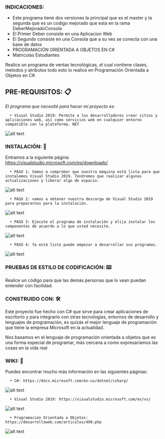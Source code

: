 ### INDICACIONES:
* Este programa tiene dos versiones la principal que es el master y la segunda que es un codigo mejorado que esta en la rama DeberMejoradoConsola 
* El Primer Deber consiste en una Aplicacion Web 
* El Segundo consiste en una Consola que a su ves se conecta con una base de datos 
* PROGRAMACIÓN  ORIENTADA A OBJETOS EN C#
* Matriculas Estudiantes

Realice un programa de ventas tecnológicas, el cual contiene clases, metodos y atributos todo esto lo realice en Programación Orientada a Objetos en C#.

## PRE-REQUISITOS: 📋


*El programa que necesité para hacer mi proyecto es:*


      •	Visual Studio 2019: Permite a los desarrolladores crear sitios y aplicaciones web, así como servicios web en cualquier entorno compatible con la plataforma. NET
      

                            
  ![alt text](https://encrypted-tbn0.gstatic.com/images?q=tbn%3AANd9GcS-AiTVArtj8DchxEJ2i_-ByMkGk1ZLoG-ueA&usqp=CAU)
### INSTALACIÓN: 🔧


Entramos a la siguiente página: https://visualstudio.microsoft.com/es/downloads/

      •	PASO 1: Vamos a comprobar que nuestra máquina está lista para que instalemos Visual Studio 2019. Tendremos que realizar algunas actualizaciones y liberar algo de espacio.
  ![alt text]( https://signposthelp.zendesk.com/hc/article_attachments/360007164617/image-0.png)                                    

      •	PASO 2: vamos a obtener nuestra descarga de Visual Studio 2019 para prepararnos para la instalación.
   ![alt text]( https://visualstudio.microsoft.com/wp-content/uploads/2017/02/mobile_install-1024x571.jpg)                                   

      •	PASO 3: Ejecute el programa de instalación y elija instalar los componentes de acuerdo a lo que usted necesite.
   ![alt text]( https://www.campusmvp.es/recursos/image.axd?picture=/2019/2T/vs2019/Apertura.png)                                 

      •	PASO 4: Ya está listo puede empezar a desarrollar sus programas. 
   ![alt text]( https://visualstudio.microsoft.com/wp-content/uploads/2019/03/lightbulb-dark-Still-1200.jpg)                                 


### PRUEBAS DE ESTILO DE CODIFICACIÓN: ⌨️


Realice un código para que las demás personas que lo vean puedan entender con facilidad.


### CONSTRUIDO CON: 🛠️


Este proyecto fue hecho con C# que sirve para crear aplicaciones de escritorio  y para integrarlo con otras tecnologías, entornos de desarrollo y lenguajes de programación, es quizás el mejor lenguaje de programación que tiene la empresa Microsoft en la actualidad.


Nos basamos en el lenguaje de programación orientada a objetos que  es una forma especial de programar, más cercana a como expresaríamos las cosas en la vida real 


### WIKI: 📖


Puedes encontrar mucho más información en las siguientes páginas:


      •	C#: https://docs.microsoft.com/en-us/dotnet/csharp/
      
   ![alt text](https://www.fixedbuffer.com/wp-content/uploads/2019/06/reflexion.png)
                                  
                         

      •	Visual Studio 2019: https://visualstudio.microsoft.com/es/vs/
      
  ![alt text](https://encrypted-tbn0.gstatic.com/images?q=tbn%3AANd9GcS-AiTVArtj8DchxEJ2i_-ByMkGk1ZLoG-ueA&usqp=CAU)                           


      •	Programación Orientada a Objetos:  https://desarrolloweb.com/articulos/499.php
      
   ![alt text](https://dc722jrlp2zu8.cloudfront.net/media/cache/15/c2/15c206d27bfc509fa1c3f938efbaa374.jpg)
